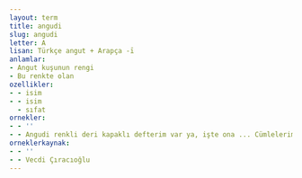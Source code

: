 ```yaml
---
layout: term
title: angudi
slug: angudi
letter: A
lisan: Türkçe angut + Arapça -ī
anlamlar:
- Angut kuşunun rengi
- Bu renkte olan
ozellikler:
- - isim
- - isim
  - sıfat
ornekler:
- - ''
- - Angudi renkli deri kapaklı defterim var ya, işte ona ... Cümlelerimin sonu ağzımdan bağırtı hâlinde çıkmıştı.
orneklerkaynak:
- - ''
- - Vecdi Çıracıoğlu
---
```

